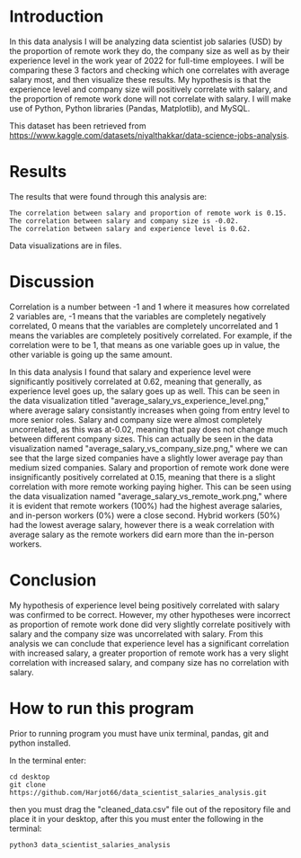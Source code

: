 # Introduction

In this data analysis I will be analyzing data scientist job salaries (USD) by the proportion of remote work they do, the company size as well as by their experience level in the work year of 2022 for full-time employees. I will be comparing these 3 factors and checking which one correlates with average salary most, and then visualize these results. My hypothesis is that the experience level and company size will positively correlate with salary, and the proportion of remote work done will not correlate with salary. I will make use of Python, Python libraries (Pandas, Matplotlib), and MySQL.

This dataset has been retrieved from https://www.kaggle.com/datasets/niyalthakkar/data-science-jobs-analysis.

# Results

The results that were found through this analysis are:

```
The correlation between salary and proportion of remote work is 0.15.
The correlation between salary and company size is -0.02.
The correlation between salary and experience level is 0.62.
```

Data visualizations are in files.

# Discussion

Correlation is a number between -1 and 1 where it measures how correlated 2 variables are, -1 means that the variables are completely negatively correlated, 0 means that the variables are completely uncorrelated and 1 means the variables are completely positively correlated. For example, if the correlation were to be 1, that means as one variable goes up in value, the other variable is going up the same amount.

In this data analysis I found that salary and experience level were significantly positively correlated at 0.62, meaning that generally, as experience level goes up, the salary goes up as well. This can be seen in the data visualization titled "average_salary_vs_experience_level.png," where average salary consistantly increases when going from entry level to more senior roles. Salary and company size were almost completely uncorrelated, as this was at-0.02, meaning that pay does not change much between different company sizes. This can actually be seen in the data visualization named "average_salary_vs_company_size.png," where we can see that the large sized companies have a slightly lower average pay than medium sized companies. Salary and proportion of remote work done were insignificantly positively correlated at 0.15, meaning that there is a slight correlation with more remote working paying higher. This can be seen using the data visualization named "average_salary_vs_remote_work.png," where it is evident that remote workers (100%) had the highest average salaries, and in-person workers (0%) were a close second. Hybrid workers (50%) had the lowest average salary, however there is a weak correlation with average salary as the remote workers did earn more than the in-person workers.

# Conclusion

My hypothesis of experience level being positively correlated with salary was confirmed to be correct. However, my other hypotheses were incorrect as proportion of remote work done did very slightly correlate positively with salary and the company size was uncorrelated with salary. From this analysis we can conclude that experience level has a significant correlation with increased salary, a greater proportion of remote work has a very slight correlation with increased salary, and company size has no correlation with salary.

# How to run this program

Prior to running program you must have unix terminal, pandas, git and python installed.

In the terminal enter:
```
cd desktop
git clone https://github.com/Harjot66/data_scientist_salaries_analysis.git
```
then you must drag the "cleaned_data.csv" file out of the repository file and place it in your desktop,
after this you must enter the following in the terminal:
```
python3 data_scientist_salaries_analysis
```
